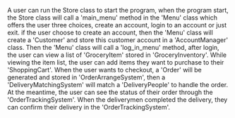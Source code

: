 A user can run the Store class to start the program, when the program start, the Store class will call a 'main_menu' method in the 'Menu' class which offers the user three choices, create an account, login to an account or just exit. if the user choose to create an account, then the 'Menu' class will create a 'Customer' and store this customer account in a 'AccountManager' class. Then the 'Menu' class will call a 'log_in_menu' method, after login, the user can view a list of 'GroceryItem' stored in 'GroceryInventory'. While viewing the item list, the user can add items they want to purchase to their 'ShoppingCart'. When the user wants to checkout, a 'Order' will be generated and stored in 'OrderArrangeSystem', then a 'DeliveryMatchingSystem' will match a 'DeliveryPeople' to handle the order. At the meantime, the user can see the status of their order through the 'OrderTrackingSystem'. When the deliverymen completed the delivery, they can confirm their delivery in the 'OrderTrackingSystem'.

